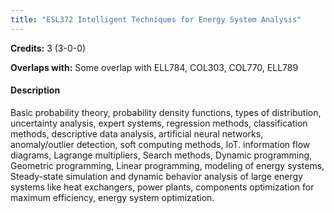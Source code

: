```yaml
---
title: "ESL372 Intelligent Techniques for Energy System Analysis"
---
```

**Credits:** 3 (3-0-0)

**Overlaps with:** Some overlap with ELL784, COL303, COL770, ELL789

#### Description
Basic probability theory, probability density functions, types of distribution, uncertainty analysis, expert systems, regression methods, classification methods, descriptive data analysis, artificial neural networks, anomaly/outlier detection, soft computing methods, IoT. information flow diagrams, Lagrange multipliers, Search methods, Dynamic programming, Geometric programming, Linear programming, modeling of energy systems, Steady-state simulation and dynamic behavior analysis of large energy systems like heat exchangers, power plants, components optimization for maximum efficiency, energy system optimization.